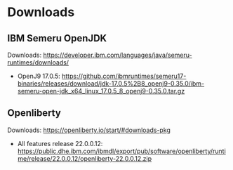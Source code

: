 # Downloads

## IBM Semeru OpenJDK
Downloads: https://developer.ibm.com/languages/java/semeru-runtimes/downloads/
- OpenJ9 17.0.5: https://github.com/ibmruntimes/semeru17-binaries/releases/download/jdk-17.0.5%2B8_openj9-0.35.0/ibm-semeru-open-jdk_x64_linux_17.0.5_8_openj9-0.35.0.tar.gz

## Openliberty
Downloads: https://openliberty.io/start/#downloads-pkg
- All features release 22.0.0.12: https://public.dhe.ibm.com/ibmdl/export/pub/software/openliberty/runtime/release/22.0.0.12/openliberty-22.0.0.12.zip
